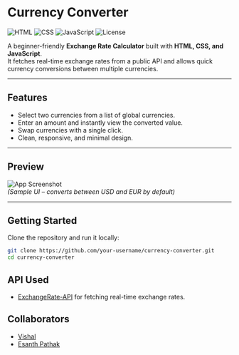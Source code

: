 # **Currency Converter**

![HTML](https://img.shields.io/badge/HTML-5-orange) ![CSS](https://img.shields.io/badge/CSS-3-blue) ![JavaScript](https://img.shields.io/badge/JavaScript-ES6-yellow) ![License](https://img.shields.io/badge/License-MIT-green)

A beginner-friendly **Exchange Rate Calculator** built with **HTML, CSS, and JavaScript**.  
It fetches real-time exchange rates from a public API and allows quick currency conversions between multiple currencies.

---

## **Features**

- Select two currencies from a list of global currencies.
- Enter an amount and instantly view the converted value.
- Swap currencies with a single click.
- Clean, responsive, and minimal design.

---

## **Preview**

![App Screenshot](https://i.ibb.co/rvJd2XR/rate.png)  
_(Sample UI – converts between USD and EUR by default)_

---

## **Getting Started**

Clone the repository and run it locally:

```bash
git clone https://github.com/your-username/currency-converter.git
cd currency-converter
```

## **API Used**

- [ExchangeRate-API](https://www.exchangerate-api.com/) for fetching real-time exchange rates.

## **Collaborators**

- [Vishal](https://github.com/VishhhalGupta)
- [Esanth Pathak](https://github.com/esanthpathak27)
